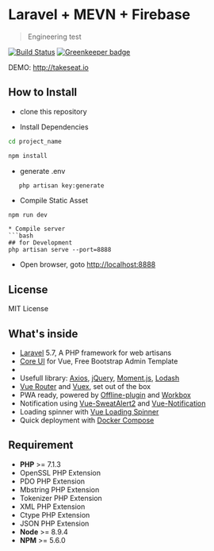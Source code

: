 # Laravel + MEVN + Firebase

> Engineering test


[![Build Status](https://travis-ci.com/kbaydush/MEVN_test.svg?branch=master)](https://travis-ci.com/kbaydush/MEVN_test) [![Greenkeeper badge](https://badges.greenkeeper.io/adenvt/laravel-coreui-vue.svg)](https://greenkeeper.io/)

DEMO: http://takeseat.io

## How to Install
* clone this repository

* Install Dependencies
```bash
cd project_name

npm install
```

* generate .env
```cp .env.example .env
   php artisan key:generate
```
   
* Compile Static Asset
```bash
npm run dev
```

```
* Compile server
```bash
## for Development
php artisan serve --port=8888
```

* Open browser, goto [http://localhost:8888](http://localhost:8888)

## License
MIT License


## What's inside
* [Laravel][laravel] 5.7, A PHP framework for web artisans
* [Core UI][coreui] for Vue, Free Bootstrap Admin Template
* [FIREBASE]: https://firebase.google.com
* Usefull library: [Axios][axios], [jQuery][jquery], [Moment.js][moment], [Lodash][lodash]
* [Vue Router][vue-router] and [Vuex][vuex], set out of the box
* PWA ready, powered by [Offline-plugin][offline-plugin] and [Workbox][workbox]
* Notification using [Vue-SweatAlert2][vue-sweatalert2] and [Vue-Notification][vue-notification]
* Loading spinner with [Vue Loading Spinner][vue-loading-spinner]
* Quick deployment with [Docker Compose][docker-compose]

## Requirement
* **PHP** >= 7.1.3
* OpenSSL PHP Extension
* PDO PHP Extension
* Mbstring PHP Extension
* Tokenizer PHP Extension
* XML PHP Extension
* Ctype PHP Extension
* JSON PHP Extension
* **Node** >= 8.9.4
* **NPM** >= 5.6.0



[laravel]: https://laravel.com
[coreui]: https://coreui.io
[firebase]: https://firebase.google.com
[axios]: https://github.com/axios/axios
[jquery]: https://jquery.com/
[lodash]: https://lodash.com/
[moment]: https://momentjs.com/
[vue-router]: https://router.vuejs.org/
[vuex]: https://vuex.vuejs.org/
[vue-sweatalert2]: https://github.com/avil13/vue-sweetalert2
[vue-notification]: http://vue-notification.yev.io/
[vue-loading-spinner]: https://nguyenvanduocit.github.io/vue-loading-spinner/
[docker-compose]: https://docs.docker.com/compose/
[offline-plugin]: https://github.com/NekR/offline-plugin
[workbox]: https://developers.google.com/web/tools/workbox/

